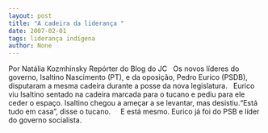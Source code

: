 ```yaml
---
layout: post
title: "A cadeira da liderança "
date: 2007-02-01
tags: liderança indígena
author: None
---
```

Por Natália Kozmhinsky
Repórter do Blog do JC
&nbsp;
Os novos líderes do governo, Isaltino Nascimento (PT), e da oposição, Pedro Eurico (PSDB), disputaram a mesma cadeira durante a posse da nova legislatura. 
&nbsp;
Eurico viu Isaltino sentado na cadeira marcada para o tucano e pediu para ele ceder o espaço. Isaltino chegou a ameçar a se levantar, mas desistiu.“Está tudo em casa”, disse o tucano.&nbsp;&nbsp;
&nbsp;
E está mesmo. Eurico já foi do PSB e líder do governo socialista. 